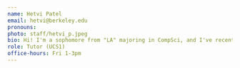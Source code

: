 ```yaml
---
name: Hetvi Patel
email: hetvi@berkeley.edu
pronouns:
photo: staff/hetvi_p.jpeg
bio: Hi! I'm a sophomore from "LA" majoring in CompSci, and I've recently gotten into crosswords and art history! This is my first time on data8 staff, so I'm excited for a gr8 spring semester!
role: Tutor (UCS1)
office-hours: Fri 1-3pm
---
```

